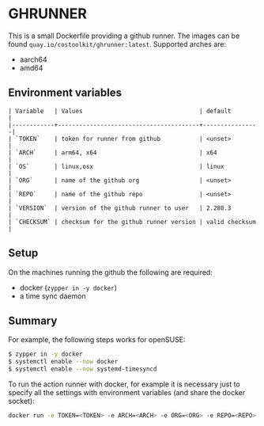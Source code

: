 # GHRUNNER

This is a small Dockerfile providing a github runner.
The images can be found `quay.io/costoolkit/ghrunner:latest`. 
Supported arches are:
  - aarch64
  - amd64

## Environment variables
```terminal
| Variable   | Values                                 | default        |
|------------+----------------------------------------+----------------|
| `TOKEN`    | token for runner from github           | <unset>        |
| `ARCH`     | arm64, x64                             | x64            |
| `OS`       | linux,osx                              | linux          |
| `ORG`      | name of the github org                 | <unset>        |
| `REPO`     | name of the github repo                | <unset>        |
| `VERSION`  | version of the github runner to user   | 2.280.3        |
| `CHECKSUM` | checksum for the github runner version | valid checksum |
```

## Setup

On the machines running the github the following are required:

- docker (`zypper in -y docker`)
- a time sync daemon

## Summary

For example, the following steps works for openSUSE:

```bash
$ zypper in -y docker
$ systemctl enable --now docker
$ systemctl enable --now systemd-timesyncd
```

To run the action runner with docker, for example it is necessary just to specify all the settings with environment variables (and share the docker socket):

```bash
docker run -e TOKEN=<TOKEN> -e ARCH=<ARCH> -e ORG=<ORG> -e REPO=<REPO> -e VERSION=<VERSION> -e CHECKSUM=<CHECKSUM> -v /var/run:/var/run -d --rm quay.io/costoolkit/ghrunner:latest
```
